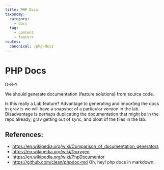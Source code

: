 ```yaml
---
title: PHP Docs
taxonomy:
  category:
    - docs
  tag:
    - content
    - feature
routes:
  canonical: /php-docs
---
```

# PHP Docs

D-R-Y

We should generate documentation (feature solutions) from source code.

Is this really a Lab feature? Advantage to generating and importing the docs in grav is we will have a snapshot of a particular version in the lab.
Disadvantage is perhaps duplicating the documentation that might be in the repo already, grav getting out of sync, and bloat of the files in the lab.

## References:

 - <https://en.wikipedia.org/wiki/Comparison_of_documentation_generators>
 - <https://en.wikipedia.org/wiki/Doxygen>
 - <https://en.wikipedia.org/wiki/PhpDocumentor>
 - <https://github.com/clean/phpdoc-md> Oh, hey! php docs in markdown.
